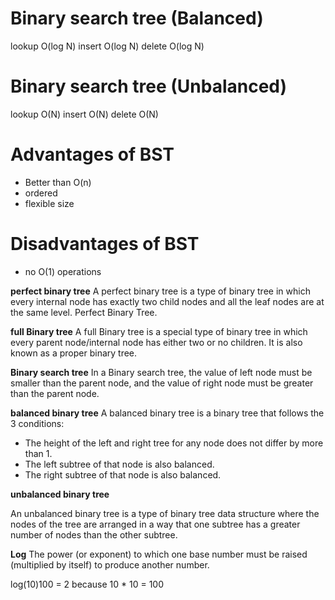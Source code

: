 # Binary search tree (Balanced)

lookup O(log N)
insert O(log N)
delete O(log N)

# Binary search tree (Unbalanced)

lookup O(N)
insert O(N)
delete O(N)

# Advantages of BST

- Better than O(n)
- ordered
- flexible size

# Disadvantages of BST

- no O(1) operations

<!-- Definations -->

**perfect binary tree**
A perfect binary tree is a type of binary tree in which every internal node has exactly two child nodes and all the leaf nodes are at the same level. Perfect Binary Tree.

**full Binary tree**
A full Binary tree is a special type of binary tree in which every parent node/internal node has either two or no children. It is also known as a proper binary tree.

**Binary search tree**
In a Binary search tree, the value of left node must be smaller than the parent node, and the value of right node must be greater than the parent node.

**balanced binary tree**
A balanced binary tree is a binary tree that follows the 3 conditions:

- The height of the left and right tree for any node does not differ by more than 1.
- The left subtree of that node is also balanced.
- The right subtree of that node is also balanced.

**unbalanced binary tree**

An unbalanced binary tree is a type of binary tree data structure where the nodes of the tree are arranged in a way that one subtree has a greater number of nodes than the other subtree.

**Log**
The power (or exponent) to which one base number must be raised (multiplied by itself) to produce another number.

log(10)100 = 2 because 10 \* 10 = 100
